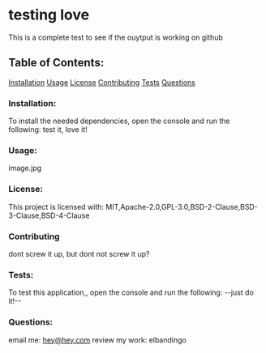 # testing love
This is a complete test to see if the ouytput is working on github
## Table of Contents:
[Installation](#installation)
[Usage](#usage)
[License](#license)
[Contributing](#contributing)
[Tests](#tests)
[Questions](#questions)
### Installation:
To install the needed dependencies, open the console and run the following:
test it, love it!
### Usage:
image.jpg
### License: 
This project is licensed with:
MIT,Apache-2.0,GPL-3.0,BSD-2-Clause,BSD-3-Clause,BSD-4-Clause
### Contributing
dont screw it up, but dont not screw it up?
### Tests:
To test this application,, open the console and run the following:
--just do it!--
### Questions:
email me: hey@hey.com
review my work: elbandingo
